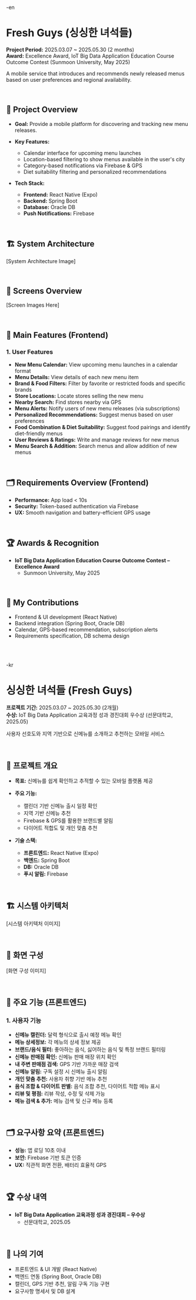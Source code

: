 -en
# Fresh Guys (싱싱한 녀석들)

**Project Period:** 2025.03.07 ~ 2025.05.30 (2 months)  
**Award:** Excellence Award, IoT Big Data Application Education Course Outcome Contest (Sunmoon University, May 2025)

A mobile service that introduces and recommends newly released menus based on user preferences and regional availability.

<br>

## 📌 Project Overview

- **Goal:** Provide a mobile platform for discovering and tracking new menu releases.
- **Key Features:**
  - Calendar interface for upcoming menu launches
  - Location-based filtering to show menus available in the user's city
  - Category-based notifications via Firebase & GPS
  - Diet suitability filtering and personalized recommendations

- **Tech Stack:**
  - **Frontend:** React Native (Expo)
  - **Backend:** Spring Boot
  - **Database:** Oracle DB
  - **Push Notifications:** Firebase

<br>

## 🏗 System Architecture

[System Architecture Image]

<br>

## 📱 Screens Overview

[Screen Images Here]

<br>

## 🔹 Main Features (Frontend)

### 1. User Features
- **New Menu Calendar:** View upcoming menu launches in a calendar format
- **Menu Details:** View details of each new menu item
- **Brand & Food Filters:** Filter by favorite or restricted foods and specific brands
- **Store Locations:** Locate stores selling the new menu
- **Nearby Search:** Find stores nearby via GPS
- **Menu Alerts:** Notify users of new menu releases (via subscriptions)
- **Personalized Recommendations:** Suggest menus based on user preferences
- **Food Combination & Diet Suitability:** Suggest food pairings and identify diet-friendly menus
- **User Reviews & Ratings:** Write and manage reviews for new menus
- **Menu Search & Addition:** Search menus and allow addition of new menus

<br>

## 🗂 Requirements Overview (Frontend)

- **Performance:** App load < 10s  
- **Security:** Token-based authentication via Firebase  
- **UX:** Smooth navigation and battery-efficient GPS usage

<br>

## 🏆 Awards & Recognition

- **IoT Big Data Application Education Course Outcome Contest – Excellence Award**  
  - Sunmoon University, May 2025

<br>

## 👤 My Contributions

- Frontend & UI development (React Native)
- Backend integration (Spring Boot, Oracle DB)
- Calendar, GPS-based recommendation, subscription alerts
- Requirements specification, DB schema design

<br><br>

-kr
# 싱싱한 녀석들 (Fresh Guys)

**프로젝트 기간:** 2025.03.07 ~ 2025.05.30 (2개월)  
**수상:** IoT Big Data Application 교육과정 성과 경진대회 우수상 (선문대학교, 2025.05)

사용자 선호도와 지역 기반으로 신메뉴를 소개하고 추천하는 모바일 서비스

<br>

## 📌 프로젝트 개요

- **목표:** 신메뉴를 쉽게 확인하고 추적할 수 있는 모바일 플랫폼 제공
- **주요 기능:**
  - 캘린더 기반 신메뉴 출시 일정 확인
  - 지역 기반 신메뉴 추천
  - Firebase & GPS를 활용한 브랜드별 알림
  - 다이어트 적합도 및 개인 맞춤 추천

- **기술 스택:**
  - **프론트엔드:** React Native (Expo)
  - **백엔드:** Spring Boot
  - **DB:** Oracle DB
  - **푸시 알림:** Firebase

<br>

## 🏗 시스템 아키텍처

[시스템 아키텍처 이미지]

<br>

## 📱 화면 구성

[화면 구성 이미지]

<br>

## 🔹 주요 기능 (프론트엔드)

### 1. 사용자 기능
- **신메뉴 캘린더:** 달력 형식으로 출시 예정 메뉴 확인
- **메뉴 상세정보:** 각 메뉴의 상세 정보 제공
- **브랜드/음식 필터:** 좋아하는 음식, 싫어하는 음식 및 특정 브랜드 필터링
- **신메뉴 판매점 확인:** 신메뉴 판매 매장 위치 확인
- **내 주변 판매점 검색:** GPS 기반 가까운 매장 검색
- **신메뉴 알림:** 구독 설정 시 신메뉴 출시 알림
- **개인 맞춤 추천:** 사용자 취향 기반 메뉴 추천
- **음식 조합 & 다이어트 판별:** 음식 조합 추천, 다이어트 적합 메뉴 표시
- **리뷰 및 평점:** 리뷰 작성, 수정 및 삭제 가능
- **메뉴 검색 & 추가:** 메뉴 검색 및 신규 메뉴 등록

<br>

## 🗂 요구사항 요약 (프론트엔드)

- **성능:** 앱 로딩 10초 이내  
- **보안:** Firebase 기반 토큰 인증  
- **UX:** 직관적 화면 전환, 배터리 효율적 GPS

<br>

## 🏆 수상 내역

- **IoT Big Data Application 교육과정 성과 경진대회 – 우수상**  
  - 선문대학교, 2025.05

<br>

## 👤 나의 기여

- 프론트엔드 & UI 개발 (React Native)
- 백엔드 연동 (Spring Boot, Oracle DB)
- 캘린더, GPS 기반 추천, 알림 구독 기능 구현
- 요구사항 명세서 및 DB 설계

